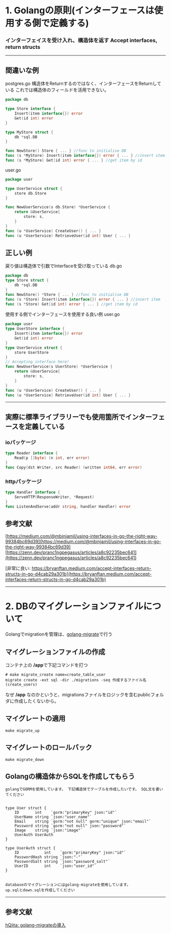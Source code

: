 # 1. Golangの原則(インターフェースは使用する側で定義する)

### **インターフェイスを受け入れ、構造体を返す** Accept interfaces, return structs

---

## 間違いな例
postgres.go
構造体をReturnするのではなく、インターフェースをReturnしている
これでは構造体のフィールドを活用できない。
```go
package db

type Store interface {
	Insert(item interface{}) error
	Get(id int) error
}

type MyStore struct {
	db *sql.DB
}

func NewStore() Store { ... } //func to initialise DB
func (s *MyStore) Insert(item interface{}) error { ... } //insert item
func (s *MyStore) Get(id int) error { ... } //get item by id
```
user.go
```go
package user

type UserService struct {
	store db.Store
}

func NewUserService(s db.Store) *UserService {
	return &UserService{
		store: s,
	}
}
func (u *UserService) CreateUser() { ... }
func (u *UserService) RetrieveUser(id int) User { ... }
```

## 正しい例
戻り値は構造体で引数でInterfaceを受け取っている
db.go
```go
package db
type Store struct {
	db *sql.DB
}
func NewStore() *Store { ... } //func to initialise DB
func (s *Store) Insert(item interface{}) error { ... } //insert item
func (s *Store) Get(id int) error { ... } //get item by id
```
使用する側でインターフェースを使用する良い例
user.go
```go
package user
type UserStore interface {
	Insert(item interface{}) error
	Get(id int) error
}
type UserService struct {
	store UserStore
}
// Accepting interface here!
func NewUserService(s UserStore) *UserService {
	return &UserService{
		store: s,
	}
}
func (u *UserService) CreateUser() { ... }
func (u *UserService) RetrieveUser(id int) User { ... }
```

---

## 実際に標準ライブラリーでも使用箇所でインターフェースを定義している
### ioパッケージ
```go
type Reader interface {
    Read(p []byte) (n int, err error)
}
func Copy(dst Writer, src Reader) (written int64, err error)
```

### httpパッケージ
```go
type Handler interface { 
    ServeHTTP(ResponseWriter, *Request) 
} 
func ListenAndServe(addr string, handler Handler) error
```

## 参考文献
[https://medium.com/@mbinjamil/using-interfaces-in-go-the-right-way-99384bc69d39](https://medium.com/@mbinjamil/using-interfaces-in-go-the-right-way-99384bc69d39)
[https://zenn.dev/pranc1ngpegasus/articles/a8c92235bec641](https://zenn.dev/pranc1ngpegasus/articles/a8c92235bec641)

[非常に良い: https://bryanftan.medium.com/accept-interfaces-return-structs-in-go-d4cab29a301b](https://bryanftan.medium.com/accept-interfaces-return-structs-in-go-d4cab29a301b)



---

# 2. DBのマイグレーションファイルについて
Golangでmigrationを管理は、[golang-migrate](https://github.com/golang-migrate/migrate)で行う



## マイグレーションファイルの作成
コンテナ上の **/app**で下記コマンドを打つ
```shell
# make migrate_create name=create_table_user
migrate create -ext sql -dir ./migrations -seq 作成するファイル名(create_users)
```
なぜ **/app** なのかというと、migrationsファイルをロジックを含むpublicフォルダに作成したくないから。

## マイグレートの適用
```shell
make migrate_up
```

## マイグレートのロールバック
```shell
make migrate_down
```

## Golangの構造体からSQLを作成してもらう
```text
golangでGORMを使用しています。 下記構造体でテーブルを作成したいです。 SQL文を書いてください


type User struct {
	ID       int    `gorm:"primaryKey" json:"id"`
	UserName string `json:"user_name"`
	Email    string `gorm:"not null" gorm:"unique" json:"email"`
	Password string `gorm:"not null" json:"password"`
	Image    string `json:"image"`
	UserAuth UserAuth
}

type UserAuth struct {
	ID           int    `gorm:"primaryKey" json:"id"`
	PasswordHash string `json:"-"`
	PasswordSalt string `json:"password_salt"`
	UserID       int    `json:"user_id"`
}


databaseのマイグレーションにはgolang-migrateを使用しています。
up.sqlとdown.sqlを作成してください
```
---

## 参考文献
[hQiita: golang-migrateの導入](https://qiita.com/shuyaeer/items/3f8a93cac6dcc4323f5f)

